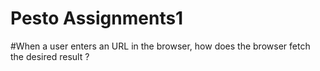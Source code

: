 # Pesto Assignments1

#When a user enters an URL in the browser, how does the browser fetch the desired result ?

